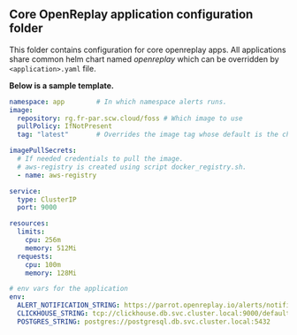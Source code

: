 ## Core OpenReplay application configuration folder

  This folder contains configuration for core openreplay apps. All applications share common helm chart named *openreplay* which can be overridden by `<application>.yaml` file.
  
  **Below is a sample template.**
  
  ```yaml
  namespace: app        # In which namespace alerts runs.
  image:
    repository: rg.fr-par.scw.cloud/foss # Which image to use
    pullPolicy: IfNotPresent
    tag: "latest"       # Overrides the image tag whose default is the chart appVersion.

  imagePullSecrets:     
    # If needed credentials to pull the image.
    # aws-registry is created using script docker_registry.sh.
    - name: aws-registry 

  service:
    type: ClusterIP
    port: 9000

  resources:
    limits:
      cpu: 256m
      memory: 512Mi
    requests:
      cpu: 100m
      memory: 128Mi

  # env vars for the application
  env:
    ALERT_NOTIFICATION_STRING: https://parrot.openreplay.io/alerts/notifications
    CLICKHOUSE_STRING: tcp://clickhouse.db.svc.cluster.local:9000/default
    POSTGRES_STRING: postgres://postgresql.db.svc.cluster.local:5432
  ```
